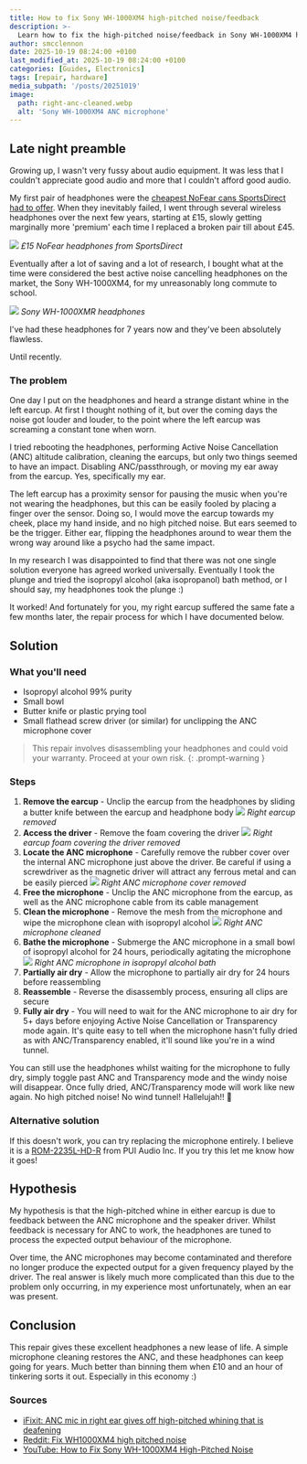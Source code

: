 ```yaml
---
title: How to fix Sony WH-1000XM4 high-pitched noise/feedback
description: >-
  Learn how to fix the high-pitched noise/feedback in Sony WH-1000XM4 headphones.
author: smcclennon
date: 2025-10-19 08:24:00 +0100
last_modified_at: 2025-10-19 08:24:00 +0100
categories: [Guides, Electronics]
tags: [repair, hardware]
media_subpath: '/posts/20251019'
image:
  path: right-anc-cleaned.webp
  alt: 'Sony WH-1000XM4 ANC microphone'
---
```


## Late night preamble

Growing up, I wasn't very fussy about audio equipment. It was less that I couldn't appreciate good audio and more that I couldn't afford good audio.

My first pair of headphones were the [cheapest NoFear cans SportsDirect had to offer](https://weeklygadgetreviews.blogspot.com/2012/10/no-fear-dj-headphones-review.html). When they inevitably failed, I went through several wireless headphones over the next few years, starting at £15, slowly getting marginally more 'premium' each time I replaced a broken pair till about £45.

![](nofear-rasta.jpg)
*£15 NoFear headphones from SportsDirect*

Eventually after a lot of saving and a lot of research, I bought what at the time were considered the best active noise cancelling headphones on the market, the Sony WH-1000XM4, for my unreasonably long commute to school.

![](headphones.webp)
*Sony WH-1000XMR headphones*

I've had these headphones for 7 years now and they've been absolutely flawless. 

Until recently.

### The problem

One day I put on the headphones and heard a strange distant whine in the left earcup. At first I thought nothing of it, but over the coming days the noise got louder and louder, to the point where the left earcup was screaming a constant tone when worn.

I tried rebooting the headphones, performing Active Noise Cancellation (ANC) altitude calibration, cleaning the earcups, but only two things seemed to have an impact. Disabling ANC/passthrough, or moving my ear away from the earcup. Yes, specifically my ear.

The left earcup has a proximity sensor for pausing the music when you're not wearing the headphones, but this can be easily fooled by placing a finger over the sensor. Doing so, I would move the earcup towards my cheek, place my hand inside, and no high pitched noise. But ears seemed to be the trigger. Either ear, flipping the headphones around to wear them the wrong way around like a psycho had the same impact.

In my research I was disappointed to find that there was not one single solution everyone has agreed worked universally. Eventually I took the plunge and tried the isopropyl alcohol (aka isopropanol) bath method, or I should say, my headphones took the plunge :)

It worked! And fortunately for you, my right earcup suffered the same fate a few months later, the repair process for which I have documented below.

## Solution

### What you'll need
- Isopropyl alcohol 99% purity
- Small bowl
- Butter knife or plastic prying tool
- Small flathead screw driver (or similar) for unclipping the ANC microphone cover

> This repair involves disassembling your headphones and could void your warranty. Proceed at your own risk.
{: .prompt-warning }

### Steps
1. **Remove the earcup** - Unclip the earcup from the headphones by sliding a butter knife between the earcup and headphone body
  ![](right-earcup-removed.webp)
  *Right earcup removed*
2. **Access the driver** - Remove the foam covering the driver
  ![](right-anc-cover.webp)
  *Right earcup foam covering the driver removed*
3. **Locate the ANC microphone** - Carefully remove the rubber cover over the internal ANC microphone just above the driver. Be careful if using a screwdriver as the magnetic driver will attract any ferrous metal and can be easily pierced
  ![](right-anc.webp)
  *Right ANC microphone cover removed*
4. **Free the microphone** - Unclip the ANC microphone from the earcup, as well as the ANC microphone cable from its cable management
5. **Clean the microphone** - Remove the mesh from the microphone and wipe the microphone clean with isopropyl alcohol
  ![](right-anc-cleaned.webp)
  *Right ANC microphone cleaned*
6. **Bathe the microphone** - Submerge the ANC microphone in a small bowl of isopropyl alcohol for 24 hours, periodically agitating the microphone
  ![](right-anc-bath.webp)
  *Right ANC microphone in isopropyl alcohol bath*
7. **Partially air dry** - Allow the microphone to partially air dry for 24 hours before reassembling
8. **Reassemble** - Reverse the disassembly process, ensuring all clips are secure
9. **Fully air dry** - You will need to wait for the ANC microphone to air dry for 5+ days before enjoying Active Noise Cancellation or Transparency mode again. It's quite easy to tell when the microphone hasn't fully dried as with ANC/Transparency enabled, it'll sound like you're in a wind tunnel.

You can still use the headphones whilst waiting for the microphone to fully dry, simply toggle past ANC and Transparency mode and the windy noise will disappear. Once fully dried, ANC/Transparency mode will work like new again. No high pitched noise! No wind tunnel! Hallelujah!! 🎉

### Alternative solution
If this doesn't work, you can try replacing the microphone entirely. I believe it is a [ROM-2235L-HD-R](https://www.digikey.co.uk/en/products/detail/pui-audio-inc/ROM-2235L-HD-R/7898331) from PUI Audio Inc. If you try this let me know how it goes!

## Hypothesis

My hypothesis is that the high-pitched whine in either earcup is due to feedback between the ANC microphone and the speaker driver. Whilst feedback is necessary for ANC to work, the headphones are tuned to process the expected output behaviour of the microphone.

Over time, the ANC microphones may become contaminated and therefore no longer produce the expected output for a given frequency played by the driver. The real answer is likely much more complicated than this due to the problem only occurring, in my experience most unfortunately, when an ear was present.

## Conclusion

This repair gives these excellent headphones a new lease of life. A simple microphone cleaning restores the ANC, and these headphones can keep going for years. Much better than binning them when £10 and an hour of tinkering sorts it out. Especially in this economy :)

### Sources
- [iFixit: ANC mic in right ear gives off high-pitched whining that is deafening](https://www.ifixit.com/Answers/View/740970/ANC+mic+in+right+ear+gives+off+high-pitched+whining+that+is+deafening)
- [Reddit: Fix WH1000XM4 high pitched noise](https://www.reddit.com/r/SonyHeadphones/comments/15w7t5m/fix_wh1000xm4_high_pitched_noise/)
- [YouTube: How to Fix Sony WH-1000XM4 High-Pitched Noise](https://www.youtube.com/watch?v=9BifWb_IAfM)
